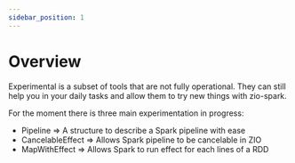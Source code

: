 ```yaml
---
sidebar_position: 1
---
```


# Overview

Experimental is a subset of tools that are not fully operational. They can still help you in your daily tasks and allow
them to try new things with zio-spark.

For the moment there is three main experimentation in progress:
- Pipeline => A structure to describe a Spark pipeline with ease
- CancelableEffect => Allows Spark pipeline to be cancelable in ZIO
- MapWithEffect => Allows Spark to run effect for each lines of a RDD